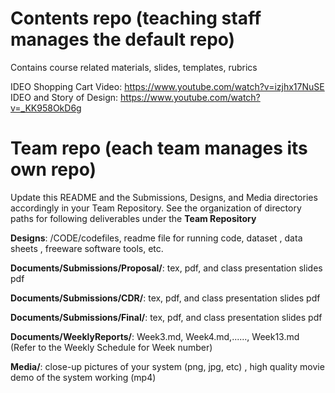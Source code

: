 # Contents repo (teaching staff manages the default repo)
Contains course related materials, slides, templates, rubrics

IDEO Shopping Cart Video: https://www.youtube.com/watch?v=izjhx17NuSE
IDEO and Story of Design: https://www.youtube.com/watch?v=_KK958OkD6g


# Team repo (each team manages its own repo)
Update this README and the Submissions, Designs, and Media directories accordingly in your Team Repository. See the organization of directory paths for following deliverables under the **Team Repository**

**Designs**:  /CODE/codefiles, readme file for running code, dataset , data sheets , freeware software tools, etc.

**Documents/Submissions/Proposal/**: tex, pdf, and class presentation slides pdf

**Documents/Submissions/CDR/**: tex, pdf, and class presentation slides pdf

**Documents/Submissions/Final/**: tex, pdf, and class presentation slides pdf

**Documents/WeeklyReports/**: Week3.md, Week4.md,......, Week13.md (Refer to the Weekly Schedule for Week number)

**Media/**: close-up pictures of your system (png, jpg, etc) , high quality movie demo of the system working (mp4)
